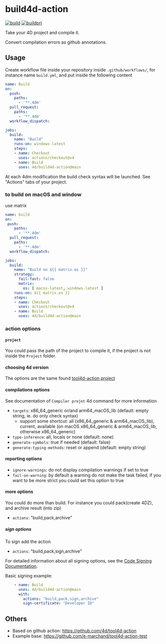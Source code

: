 # build4d-action

[![build](https://github.com/4d/build4d-action/actions/workflows/build.yml/badge.svg)](https://github.com/4d/build4d-action/actions/workflows/build.yml)
[![buildprj](https://github.com/4d/build4d-action/actions/workflows/buildprj.yml/badge.svg)](https://github.com/4d/build4d-action/actions/workflows/buildprj.yml)

Take your 4D project and compile it.

Convert compilation errors as github annotations.

## Usage

Create workflow file inside your repository inside `.github/workflows/`, for instance name `build.yml`, and put inside the following content

```yaml
name: Build
on:
  push:
    paths:
      - '**.4dm'
  pull_request:
    paths:
      - '**.4dm'
  workflow_dispatch:

jobs:
  build:
    name: "Build"
    runs-on: windows-latest
    steps:
    - name: Checkout
      uses: actions/checkout@v4
    - name: Build
      uses: 4d/build4d-action@main
```

At each 4dm modification the build check syntax will be launched. See "Actions" tabs of your project.

### to build on macOS and window

use matrix

```yaml
name: build
on:
 push:
    paths:
      - '**.4dm'
  pull_request:
    paths:
      - '**.4dm'
  workflow_dispatch:

jobs:
  build:
    name: "Build on ${{ matrix.os }}"
    strategy:
      fail-fast: false
      matrix:
        os: [ macos-latest, windows-latest ]
    runs-on: ${{ matrix.os }}
    steps:
    - name: Checkout
      uses: actions/checkout@v4
    - name: Build
      uses: 4d/build4d-action@main
```

### action options

#### `project`

You could pass the path of the project to compile it, if the project is not inside the `Project` folder.

#### choosing 4d version

The options are the same found [tool4d-action project](https://github.com/4d/tool4d-action/blob/main/README.md#choose-the-tool4d-version)

#### compilations options

See documentation of `Compiler projet` 4d command for more information

- `targets`: x86_64_generic or/and arm64_macOS_lib (default: empty string, ie. do only check syntax)
  - support some shortcut: all (x86_64_generic & arm64_macOS_lib), current, available (on macOS x86_64_generic & arm64_macOS_lib, otherwise x86_64_generic)
- `type-inference`: all, locals or none (default: none)
- `generate-symbols`: true if needed (default: false)
- `generate-typing-methods`: reset or append (default: empty string)

#### reporting options

- `ignore-warnings`: do not display compilation warnings if set to true
- `fail-on-warning`: by default a warning do not make the task failed, if you want to be more strict you could set this option to true

#### more options

You could do more than build. For instance you could pack(create 4DZ), and archive result (into zip)

- `actions`: "build,pack,archive"

##### sign options

To sign add the action

- `actions`: "build,pack,sign,archive"

For detailed information about all signing options, see the [Code Signing Documentation](SIGNING.md).

Basic signing example:

```yaml
    - name: Build
      uses: 4d/build4d-action@main
      with:
        actions: "build,pack,sign,archive"
        sign-certificate: "Developer ID"
```

## Others

- Based on github action: https://github.com/4d/tool4d-action
- Example base: https://github.com/e-marchand/tool4d-action-test
